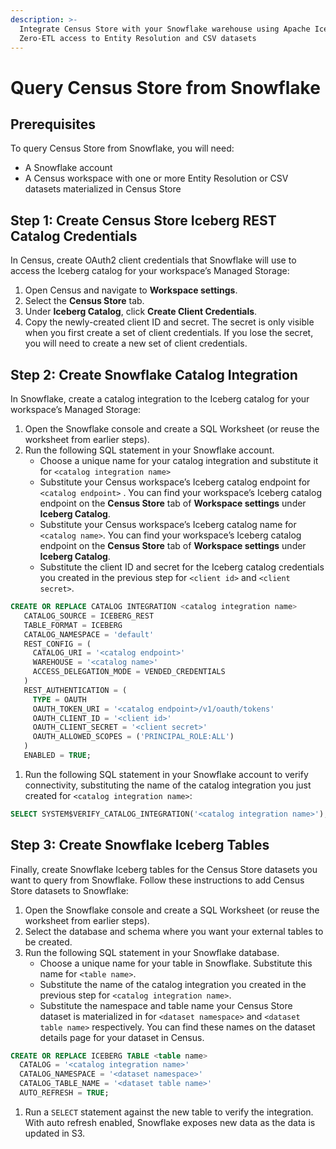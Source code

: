 ```yaml
---
description: >-
  Integrate Census Store with your Snowflake warehouse using Apache Iceberg for
  Zero-ETL access to Entity Resolution and CSV datasets
---
```


# Query Census Store from Snowflake

## Prerequisites

To query Census Store from Snowflake, you will need:

* A Snowflake account
* A Census workspace with one or more Entity Resolution or CSV datasets materialized in Census Store

## Step 1: Create Census Store Iceberg REST Catalog Credentials

In Census, create OAuth2 client credentials that Snowflake will use to access the Iceberg catalog for your workspace’s Managed Storage:

1. Open Census and navigate to **Workspace settings**.
2. Select the **Census Store** tab.
3. Under **Iceberg Catalog**, click **Create Client Credentials**.
4. Copy the newly-created client ID and secret. The secret is only visible when you first create a set of client credentials. If you lose the secret, you will need to create a new set of client credentials.

## Step 2: Create Snowflake Catalog Integration

In Snowflake, create a catalog integration to the Iceberg catalog for your workspace’s Managed Storage:

1. Open the Snowflake console and create a SQL Worksheet (or reuse the worksheet from earlier steps).
2. Run the following SQL statement in your Snowflake account.
   * Choose a unique name for your catalog integration and substitute it for `<catalog integration name>`
   * Substitute your Census workspace’s Iceberg catalog endpoint for `<catalog endpoint>` . You can find your workspace’s Iceberg catalog endpoint on the **Census Store** tab of **Workspace settings** under **Iceberg Catalog**.
   * Substitute your Census workspace’s Iceberg catalog name for `<catalog name>`. You can find your workspace’s Iceberg catalog endpoint on the **Census Store** tab of **Workspace settings** under **Iceberg Catalog**.
   * Substitute the client ID and secret for the Iceberg catalog credentials you created in the previous step for `<client id>` and `<client secret>`.

```sql
CREATE OR REPLACE CATALOG INTEGRATION <catalog integration name>
   CATALOG_SOURCE = ICEBERG_REST
   TABLE_FORMAT = ICEBERG
   CATALOG_NAMESPACE = 'default'
   REST_CONFIG = (
     CATALOG_URI = '<catalog endpoint>'
     WAREHOUSE = '<catalog name>'
     ACCESS_DELEGATION_MODE = VENDED_CREDENTIALS
   )
   REST_AUTHENTICATION = (
     TYPE = OAUTH
     OAUTH_TOKEN_URI = '<catalog endpoint>/v1/oauth/tokens'
     OAUTH_CLIENT_ID = '<client id>'
     OAUTH_CLIENT_SECRET = '<client secret>'
     OAUTH_ALLOWED_SCOPES = ('PRINCIPAL_ROLE:ALL')
   )
   ENABLED = TRUE;
```

1. Run the following SQL statement in your Snowflake account to verify connectivity, substituting the name of the catalog integration you just created for `<catalog integration name>`:

```sql
SELECT SYSTEM$VERIFY_CATALOG_INTEGRATION('<catalog integration name>');
```

## Step 3: Create Snowflake Iceberg Tables

Finally, create Snowflake Iceberg tables for the Census Store datasets you want to query from Snowflake. Follow these instructions to add Census Store datasets to Snowflake:

1. Open the Snowflake console and create a SQL Worksheet (or reuse the worksheet from earlier steps).
2. Select the database and schema where you want your external tables to be created.
3. Run the following SQL statement in your Snowflake database.
   * Choose a unique name for your table in Snowflake. Substitute this name for `<table name>`.
   * Substitute the name of the catalog integration you created in the previous step for `<catalog integration name>`.
   * Substitute the namespace and table name your Census Store dataset is materialized in for `<dataset namespace>` and `<dataset table name>` respectively. You can find these names on the dataset details page for your dataset in Census.

```sql
CREATE OR REPLACE ICEBERG TABLE <table name>
  CATALOG = '<catalog integration name>'
  CATALOG_NAMESPACE = '<dataset namespace>'
  CATALOG_TABLE_NAME = '<dataset table name>'
  AUTO_REFRESH = TRUE;
```

1. Run a `SELECT` statement against the new table to verify the integration. With auto refresh enabled, Snowflake exposes new data as the data is updated in S3.
